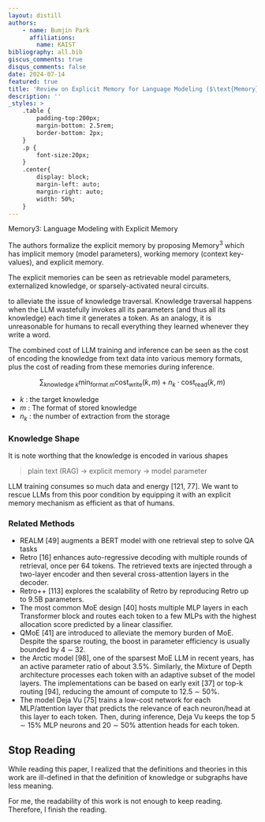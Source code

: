 ```yaml
---
layout: distill
authors: 
    - name: Bumjin Park
      affiliations:
        name: KAIST
bibliography: all.bib
giscus_comments: true
disqus_comments: false
date: 2024-07-14
featured: true
title: 'Review on Explicit Memory for Language Modeling ($\text{Memory}^3$)'
description: ''
_styles: >
    .table {
        padding-top:200px;
        margin-bottom: 2.5rem;
        border-bottom: 2px;
    }
    .p {
        font-size:20px;
    }
    .center{
        display: block;
        margin-left: auto;
        margin-right: auto;
        width: 50%;
    }
---
```


Memory3: Language Modeling with Explicit Memory


The authors formalize the explicit memory by proposing $\text{Memory}^3$ which has implicit memory (model parameters), working memory (context key-values), and explicit memory. 

The explicit memories can be seen as retrievable model parameters, externalized knowledge, or sparsely-activated neural circuits.

to alleviate the issue of knowledge traversal. Knowledge traversal happens when the LLM wastefully invokes all its parameters (and thus all its knowledge) each time it generates a token. As an analogy, it is unreasonable for humans to recall everything they learned whenever they write a word.

The combined cost of LLM training and inference can be seen as the cost of encoding the knowledge from text data into various memory formats, plus the cost of reading from these memories during inference. 

$$
\sum_{\text{knowledge } k} \min_{\text{format } m} \text{cost}_{\text{write}}(k, m) + n_k \cdot \text{cost}_{\text{read}}(k, m)
$$

* $k$  : the target knowledge 
* $m$  :  The format of stored knowledge 
* $n_k$ :  the number of extraction from the storage

### Knowledge Shape 
It is note worthing that the knowledge is encoded in various shapes
> plain text (RAG) → explicit memory → model parameter


LLM training consumes so much data and energy [121, 77]. We want to rescue LLMs from this poor condition by equipping it with an explicit memory mechanism as efficient as that of humans.

### Related Methods

* REALM [49] augments a BERT model with one retrieval step to solve QA tasks
* Retro [16] enhances auto-regressive decoding with multiple rounds of retrieval, once per 64 tokens. The retrieved texts are injected through a two-layer encoder and then several cross-attention layers in the decoder.
* Retro++ [113] explores the scalability of Retro by reproducing Retro up to 9.5B parameters.
* The most common MoE design [40] hosts multiple MLP layers in each Transformer block and routes each token to a few MLPs with the highest allocation score predicted by a linear classifier.
* QMoE [41] are introduced to alleviate the memory burden of MoE. Despite the sparse routing, the boost in parameter efficiency is usually bounded by 4 ∼ 32.
* the Arctic model [98], one of the sparsest MoE LLM in recent years, has an active parameter ratio of about 3.5%. Similarly, the Mixture of Depth architecture processes each token with an adaptive subset of the model layers. The implementations can be based on early exit [37] or top-k routing [94], reducing the amount of compute to 12.5 ∼ 50%.
* The model Deja Vu [75] trains a low-cost network for each MLP/attention layer that predicts the relevance of each neuron/head at this layer to each token. Then, during inference, Deja Vu keeps the top 5 ∼ 15% MLP neurons and 20 ∼ 50% attention heads for each token.


## Stop Reading 

While reading this paper, I realized that the definitions and theories in this work are ill-defined in that the definition of knowledge or subgraphs have less meaning. 

For me, the readability of this work is not enough to keep reading. Therefore, I finish the reading. 

